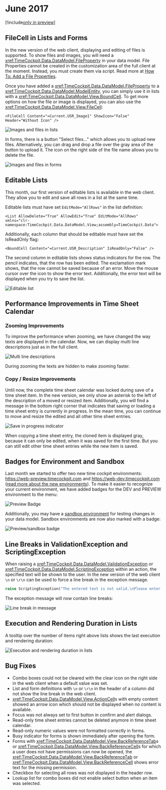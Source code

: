 # June 2017

[!include[only in preview](~/only-in-preview-available.md)]

## FileCell in Lists and Forms

In the new version of the web client, displaying and editing of files is supported. To show files and images, you will need a <xref:TimeCockpit.Data.DataModel.FileProperty> in your data model. File Properties cannot be created in the customization area of the full client at the moment. Instead, you must create them via script. Read more at [How To: Add a File Properties](~/doc/scripting/add-file-property.md).

Once you have added a <xref:TimeCockpit.Data.DataModel.FileProperty> to a <xref:TimeCockpit.Data.DataModel.ModelEntity>, you can simply use it in lists with a <xref:TimeCockpit.Data.DataModel.View.BoundCell>. To get more options on how the file or image is displayed, you can also use the <xref:TimeCockpit.Data.DataModel.View.FileCell>:

```
<FileCell Content="=Current.USR_Image1" ShowIcon="False" Header="Without Icon" />
```

![Images and files in lists](images/2017-06/file-list.png "Images and files in lists")

In forms, there is a button "Select files..." which allows you to upload new files. Alternatively, you can drag and drop a file over the gray area of the button to upload it. The icon on the right side of the file name allows you to delete the file.

![Images and files in forms](images/2017-06/file-form.png "Images and files in forms")

## Editable Lists

This month, our first version of editable lists is available in the web client. They allow you to edit and save all rows in a list at the same time.

Editable lists must have set `EditMode="AllRows"` in the list definition:

```
<List AllowDelete="True" AllowEdit="True" EditMode="AllRows" xmlns="clr-namespace:TimeCockpit.Data.DataModel.View;assembly=TimeCockpit.Data">
```

Additionally, each column that should be editable must have set the IsReadOnly flag:

```
<BoundCell Content="=Current.USR_Description" IsReadOnly="False" />
```

The second column in editable lists shows status indicators for the row. The pencil indicates, that the row has been edited. The exclamation mark shows, that the row cannot be saved because of an error. Move the mouse cursor over the icon to show the error text. Additionally, the error text will be displayed when you try to save the list.

![Editable list](images/2017-06/editable-list.png "Editable list")

## Performance Improvements in Time Sheet Calendar

### Zooming Improvements

To improve the performance when zooming, we have changed the way texts are displayed in the calendar. Now, we can display multi line descriptions just as in the full client.

![Multi line descriptions](images/2017-06/multi-line-description.png "Multi line descriptions")

During zooming the texts are hidden to make zooming faster.

### Copy / Resize Improvements

Until now, the complete time sheet calendar was locked during save of a time sheet item. In the new version, we only show an asterisk to the left of the description of a moved or resized item. Additionally, you will find a message in the bottom right corner that indicates that saving or loading a time sheet entry is currently in progress. In the mean time, you can continue to move and resize the edited and all other time sheet entries.

![Save in progress indicator](images/2017-06/in-progress-indicator.png "Save in progress indicator")

When copying a time sheet entry, the cloned item is displayed gray, because it can only be edited, when it was saved for the first time. But you can still edit other time sheet entries while the new item is saved.

## Badges for Environment and Sandbox

Last month we started to offer two new time cockpit environments: https://web-preview.timecockpit.com and https://web-dev.timecockpit.com ([read more about the new environments](http://www.timecockpit.com/blog/2017/05/09/Change-to-Our-Release-Cycle)). To make it easier to recognize your current environment, we have added badges for the DEV and PREVIEW environment to the menu:

![Preview Badge](images/2017-06/preview-badge.png "Preview Badge")

Additionally, you may have a [sandbox environment](https://www.timecockpit.com/blog/2016/05/27/Playing-in-the-Sandbox) for testing changes in your data model. Sandbox environments are now also marked with a badge:

![Preview/sandbox badge](images/2017-06/preview-sandbox-badge.png "Preview/sandbox badge")

## Line Breaks in ValidationException and ScriptingException

When raising a <xref:TimeCockpit.Data.DataModel.ValidationException> or <xref:TimeCockpit.Data.DataModel.ScriptingException> within an action, the specified text will be shown to the user. In the new version of the web client `\n` or `\r\n` can be used to force a line break in the exception message.

```python
raise ScriptingException("The entered text is not valid.\nPlease enter another text.")
```

The exception message will now contain line breaks:

![Line break in message](images/2017-06/line-break-in-message.png "Line break in message")

## Execution and Rendering Duration in Lists

A tooltip over the number of items right above lists shows the last execution and rendering duration:

![Execution and rendering duration in lists](images/2017-06/execution-and-rendering-duration.png "Execution and rendering duration in lists")

## Bug Fixes

- Combo boxes could not be cleared with the clear icon on the right side in the web client when a default value was set.
- List and form definitions with `\n` or `\r\n` in the header of a column did not show the line break in the web client.
- <xref:TimeCockpit.Data.DataModel.View.ActionCell>s with empty content showed an arrow icon which should not be displayed when no content is available.
- Focus was not always set to first button in confirm and alert dialogs.
- Read-only time sheet entries cannot be deleted anymore in time sheet calendar.
- Read-only numeric values were not formatted correctly in forms.
- Busy indicator for forms is shown immediately after opening the form.
- Forms with <xref:TimeCockpit.Data.DataModel.View.BackReferenceTab>s or <xref:TimeCockpit.Data.DataModel.View.BackReferenceCell>s for which a user does not have permissions can now be opened, the <xref:TimeCockpit.Data.DataModel.View.BackReferenceTab> or <xref:TimeCockpit.Data.DataModel.View.BackReferenceCell> shows error text for the missing permission.
- Checkbox for selecting all rows was not displayed in the header row.
- Lookup list for combo boxes did not enable select button when an item was selected.